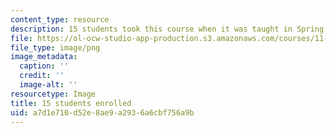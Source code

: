 ```yaml
---
content_type: resource
description: 15 students took this course when it was taught in Spring 2016.
file: https://ol-ocw-studio-app-production.s3.amazonaws.com/courses/11-384-malaysia-sustainable-cities-practicum-spring-2018/a7d1e710d52e8ae9a2936a6cbf756a9b_15.png
file_type: image/png
image_metadata:
  caption: ''
  credit: ''
  image-alt: ''
resourcetype: Image
title: 15 students enrolled
uid: a7d1e710-d52e-8ae9-a293-6a6cbf756a9b
---
```

